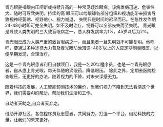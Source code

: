 
青光眼是指眼内压间断或持续升高的一种常见疑难眼病。该病发病迅速、危害性大、随时可导致失明。持续的高
眼压可以给眼球各部分组织和视功能带来损害导致视神经萎缩、视野缩小、视力减退，
失明只是时间的迟早而已。在急性发作期24-48小时即可完全失明。如不及时治疗，视野可以全部丧失而至失明。
青光眼是导致人类失明的三大致盲眼病之一，总人群发病率为1%，45岁以后为2%。

青光眼已成为人类严重的致盲眼病之一，而且患者一旦失明就不可能复明。他呼吁，要通过多种途径大力普及青光眼防治知识;
40岁以上的人应定期测量眼压，以便早期发现，合理治疗。

这是一个青光眼患者利用自救项目，我是一名20年程序员，也是一个青光眼患者，自从患上青光眼，每天伴随的滴眼药，降低眼压。
除此之外，定期去医院检查眼压，无更好的办法，随着视力的下降，对未来深感无力。

随着科技的发展，人工智能预测技术的廉价，当我们视力下降到无法看清这个世界，我们需要AI的帮助，帮助我们生活和工作。

自助者天助之,自弃者天弃之。

借助开源社区，各位程序员及志愿者，共同努力，打造一个平台，借助科技的力量，让我们的未来更好。
